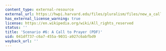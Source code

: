 ```yaml
---
content_type: external-resource
external_url: https://hwpi.harvard.edu/files/pluralism/files/new_a_call_to_prayer_a.pdf
has_external_license_warning: true
license: https://en.wikipedia.org/wiki/All_rights_reserved
status: ''
title: 'Scenario #6: A Call to Prayer (PDF)'
uid: 041df737-c6a7-455a-9031-a927c6abfbd9
wayback_url: ''
---
```

